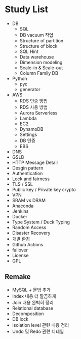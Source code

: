 # Study List

- DB
  - SQL
  - DB vacuum 작업
  - Structure of partition
  - Structure of block
  - SQL Hint
  - Data warehouse
  - Dimension modeling
  - Scale-in & Scale-out
  - Column Family DB
- Python
  - pyc
  - generator
- AWS
  - RDS 인증 방법
  - RDS 사용 방법
  - Aurora Serverless
  - Lambda
  - EC2
  - DynamoDB
  - Settings
  - DB 인증
  - EBS
- DNS
- GSLB
- HTTP Message Detail
- Desgin pattern
- Authentication
- Lock and fairness
- TLS / SSL
- Public key / Private key crypto
- VPN
- SRAM vs DRAM
- Anaconda
- Jenkins
- Docker
- Type System / Duck Typing
- Random Access
- Disaster Recovery
- 개발 환경
- Github Actions
- failover
- License
- GPL

## Remake

- MySQL + 문법 추가
- Index 내용 더 깔끔하게
- Join 내용 완벽히 정리
- Relational database
- Decomposition
- DB lock
- Isolation level 관련 내용 정리
- Undo 및 Redo 관련 디테일
